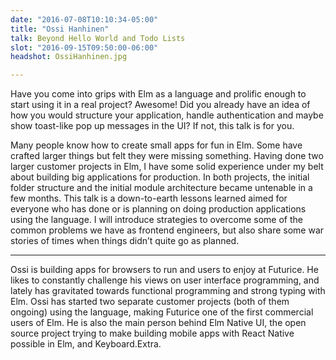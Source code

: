 ```yaml
---
date: "2016-07-08T10:10:34-05:00"
title: "Ossi Hanhinen"
talk: Beyond Hello World and Todo Lists
slot: "2016-09-15T09:50:00-06:00"
headshot: OssiHanhinen.jpg

---
```


Have you come into grips with Elm as a language and prolific enough to start
using it in a real project? Awesome! Did you already have an idea of how you
would structure your application, handle authentication and maybe show
toast-like pop up messages in the UI? If not, this talk is for you.

<!--more-->

Many people know how to create small apps for fun in Elm. Some have crafted
larger things but felt they were missing something. Having done two larger
customer projects in Elm, I have some solid experience under my belt about
building big applications for production. In both projects, the initial folder
structure and the initial module architecture became untenable in a few months.
This talk is a down-to-earth lessons learned aimed for everyone who has done or
is planning on doing production applications using the language. I will
introduce strategies to overcome some of the common problems we have as frontend
engineers, but also share some war stories of times when things didn’t quite go
as planned.

---

Ossi is building apps for browsers to run and users to enjoy at Futurice. He
likes to constantly challenge his views on user interface programming, and
lately has gravitated towards functional programming and strong typing with Elm.
Ossi has started two separate customer projects (both of them ongoing) using the
language, making Futurice one of the first commercial users of Elm. He is also
the main person behind Elm Native UI, the open source project trying to make
building mobile apps with React Native possible in Elm, and Keyboard.Extra.

